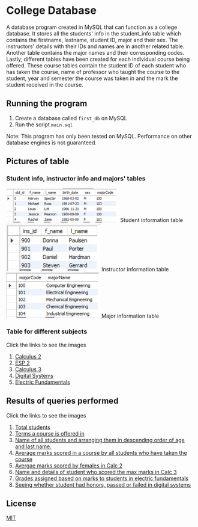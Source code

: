 # College Database

A database program created in MySQL that can function as a college database. It stores all the students' info in the student_info table which contains the firstname, lastname, student ID, major and their sex. The instructors' details with their IDs and names are in another related table. Another table contains the major names and their corresponding codes. Lastly, different tables have been created for each individual course being offered. These course tables contain the student ID of each student who has taken the course, name of professor who taught the course to the student, year and semester the course was taken in and the mark the student received in the course.

## Running the program

1. Create a database called ```first_db``` on MySQL
2. Run the script ```main.sql```

Note: This program has only been tested on MySQL. Performance on other database engines is not guaranteed. 

## Pictures of table
### Student info, instructor info and majors' tables

<img src="db_img/all student info.jpg" width="300"> 
Student information table
<img src="db_img/all instructors.jpg" width = "250">
Instructor information table
<img src="db_img/all majors.jpg" width = "250"> 
Major information table

### Table for different subjects
Click the links to see the images
1. [Calculus 2](https://github.com/janus-tg/college_database/blob/main/db_img/all%20calc2%20.jpg)
2. [ESP 2](https://github.com/janus-tg/college_database/blob/main/db_img/all%20esp2.jpg)
3. [Calculus 3](https://github.com/janus-tg/college_database/blob/main/db_img/all%20calc3.jpg)
4. [Digital Systems](https://github.com/janus-tg/college_database/blob/main/db_img/all%20digitalsystem.jpg)
5. [Electric Fundamentals](https://github.com/janus-tg/college_database/blob/main/db_img/all%20elecfundamentals.jpg)

## Results of queries performed
Click the links to see the images
1. [Total students](https://github.com/janus-tg/College-Database/blob/main/db_img/query_totalStudents.jpg)
2. [Terms a course is offered in](https://github.com/janus-tg/College-Database/blob/main/db_img/query_distinctTerms.jpg)
3. [Name of all students and arranging them in descending order of age and last name.](https://github.com/janus-tg/College-Database/blob/main/db_img/query_age%20and%20last%20name.jpg)
4. [Average marks scored in a course by all students who have taken the course](https://github.com/janus-tg/College-Database/blob/main/db_img/query_avgMarkinCourse.jpg)
5. [Avergae marks scored by females in Calc 2](https://github.com/janus-tg/College-Database/blob/main/db_img/query_avgFemaleMarksCalc2.jpg)
6. [Name and details of student who scored the max marks in Calc 3](https://github.com/janus-tg/College-Database/blob/main/db_img/query_nameOfMaxMarkScoredInCalc3.jpg)
7. [Grades assigned based on marks to students in electric fundamentals](https://github.com/janus-tg/College-Database/blob/main/db_img/query_gradeInElec.jpg)
8. [Seeing whether student had honors, passed or failed in digital systems](https://github.com/janus-tg/College-Database/blob/main/db_img/query_statusOfStdInDigital.jpg)

## License
[MIT](https://github.com/janus-tg/college_database/blob/master/LICENSE)
